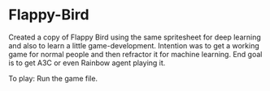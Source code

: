 # Flappy-Bird
Created a copy of Flappy Bird using the same spritesheet for deep learning and also to learn a little game-development. Intention was to get a working game for normal people and then refractor it for machine learning. End goal is to get A3C or even Rainbow agent playing it. 

To play: Run the game file. 

